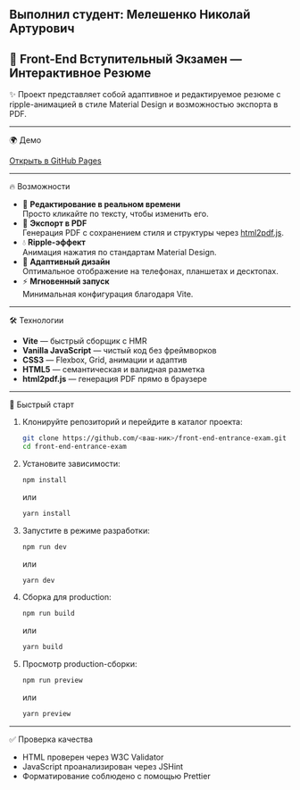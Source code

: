 ## Выполнил студент: Мелешенко Николай Артурович

## 🧪 Front-End Вступительный Экзамен — Интерактивное Резюме

✨ Проект представляет собой адаптивное и редактируемое резюме с ripple-анимацией в стиле Material Design и возможностью экспорта в PDF.

---

🌍 Демо

[Открыть в GitHub Pages](https://lga1156.github.io/front-end-entrance-exam/)

---

 🔥 Возможности

- 📝 **Редактирование в реальном времени**  
  Просто кликайте по тексту, чтобы изменить его.
- 📄 **Экспорт в PDF**  
  Генерация PDF с сохранением стиля и структуры через [html2pdf.js](https://github.com/eKoopmans/html2pdf.js).
- 💧 **Ripple-эффект**  
  Анимация нажатия по стандартам Material Design.
- 📱 **Адаптивный дизайн**  
  Оптимальное отображение на телефонах, планшетах и десктопах.
- ⚡ **Мгновенный запуск**  
  Минимальная конфигурация благодаря Vite.

---

 🛠️ Технологии

- **Vite** — быстрый сборщик с HMR
- **Vanilla JavaScript** — чистый код без фреймворков
- **CSS3** — Flexbox, Grid, анимации и адаптив
- **HTML5** — семантическая и валидная разметка
- **html2pdf.js** — генерация PDF прямо в браузере

---

 🚀 Быстрый старт

1. Клонируйте репозиторий и перейдите в каталог проекта:

   ```bash
   git clone https://github.com/<ваш-ник>/front-end-entrance-exam.git
   cd front-end-entrance-exam
   ```

2. Установите зависимости:

   ```bash
   npm install
   ```
   или

   ```bash
   yarn install
   ```

3. Запустите в режиме разработки:

   ```bash
   npm run dev
   ```
   или

   ```bash
   yarn dev
   ```

4. Сборка для production:

   ```bash
   npm run build
   ```
   или

   ```bash
   yarn build
   ```

5. Просмотр production-сборки:
   ```bash
   npm run preview
   ```
   или

   ```bash
   yarn preview
   ```

---

✅ Проверка качества

- HTML проверен через W3C Validator
- JavaScript проанализирован через JSHint
- Форматирование соблюдено с помощью Prettier
